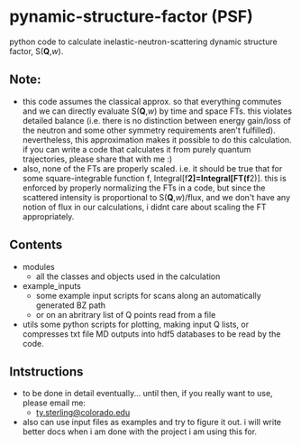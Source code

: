 # pynamic-structure-factor (PSF)
python code to calculate inelastic-neutron-scattering dynamic structure factor, S(**Q**,*w*).  

## Note:
- this code assumes the classical approx. so that everything commutes and we can directly evaluate S(**Q**,*w*) by time and space FTs. this violates detailed balance (i.e. there is no distinction between energy gain/loss of the neutron and some other symmetry requirements aren't fulfilled). nevertheless, this approximation makes it possible to do this calculation. if you can write a code that calculates it from purely quantum trajectories, please share that with me :)
- also, none of the FTs are properly scaled. i.e. it should be true that for some square-integrable function f,  Integral[f**2]=Integral[FT(f**2)]. this is enforced by properly normalizing the FTs in a code, but since the scattered intensity is proportional to S(**Q**,*w*)/flux, and we don't have any notion of flux in our calculations, i didnt care about scaling the FT appropriately. 

## Contents
- modules
  - all the classes and objects used in the calculation
- example_inputs
  - some example input scripts for scans along an automatically generated BZ path
  - or on an abritrary list of Q points read from a file
- utils
  some python scripts for plotting, making input Q lists, or compresses txt file MD outputs into hdf5 databases to be read by the code. 

## Intstructions
- to be done in detail eventually... until then, if you really want to use, please email me:
  - ty.sterling@colorado.edu
- also can use input files as examples and try to figure it out. i will write better docs when i am done with the project i am using this for. 

